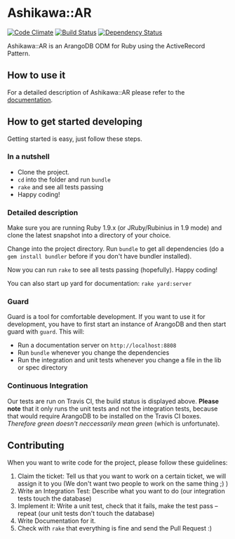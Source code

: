 # Ashikawa::AR

[![Code Climate](https://codeclimate.com/badge.png)](https://codeclimate.com/github/triAGENS/ashikawa-ar)
[![Build Status](https://secure.travis-ci.org/triAGENS/ashikawa-ar.png?branch=master)](http://travis-ci.org/triAGENS/ashikawa-ar)
[![Dependency Status](https://gemnasium.com/triAGENS/ashikawa-ar.png)](https://gemnasium.com/triAGENS/ashikawa-ar)

Ashikawa::AR is an ArangoDB ODM for Ruby using the ActiveRecord Pattern.

## How to use it

For a detailed description of Ashikawa::AR please refer to the [documentation](http://rdoc.info/github/triAGENS/ashikawa-ar/master/frames).

## How to get started developing

Getting started is easy, just follow these steps.

### In a nutshell

* Clone the project.
* `cd` into the folder and run `bundle` 
* `rake` and see all tests passing
* Happy coding!

### Detailed description

Make sure you are running Ruby 1.9.x (or JRuby/Rubinius in 1.9 mode) and clone the latest snapshot into a directory of your choice.

Change into the project directory. Run `bundle` to get all dependencies (do a `gem install bundler` before if you don't have bundler installed).

Now you can run `rake` to see all tests passing (hopefully). Happy coding!

You can also start up yard for documentation: `rake yard:server`

### Guard

Guard is a tool for comfortable development. If you want to use it for development, you have to first start an instance of ArangoDB and then start guard with `guard`. This will:

* Run a documentation server on `http://localhost:8808`
* Run `bundle` whenever you change the dependencies
* Run the integration and unit tests whenever you change a file in the lib or spec directory

### Continuous Integration

Our tests are run on Travis CI, the build status is displayed above. **Please note** that it only runs the unit tests and not the integration tests, because that would require ArangoDB to be installed on the Travis CI boxes. *Therefore green doesn't neccessarily mean green* (which is unfortunate).

## Contributing

When you want to write code for the project, please follow these guidelines:

1. Claim the ticket: Tell us that you want to work on a certain ticket, we will assign it to you (We don't want two people to work on the same thing ;) )
2. Write an Integration Test: Describe what you want to do (our integration tests touch the database)
3. Implement it: Write a unit test, check that it fails, make the test pass – repeat (our unit tests don't touch the database)
4. Write Documentation for it.
5. Check with `rake` that everything is fine and send the Pull Request :)
